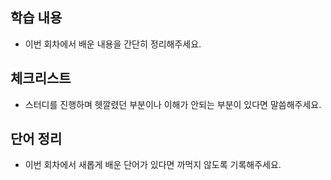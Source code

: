 ## 학습 내용
- 이번 회차에서 배운 내용을 간단히 정리해주세요.

## 체크리스트
- 스터디를 진행하며 헷깔렸던 부분이나 이해가 안되는 부분이 있다면 말씀해주세요.

## 단어 정리
- 이번 회차에서 새롭게 배운 단어가 있다면 까먹지 않도록 기록해주세요.

